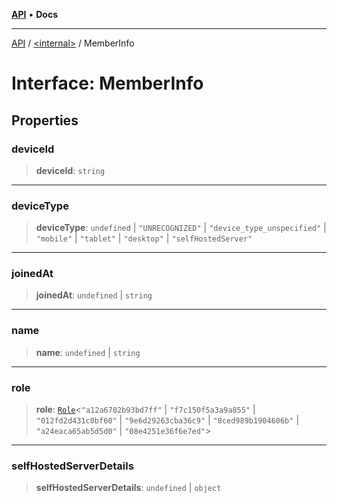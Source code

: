 [**API**](../../README.md) • **Docs**

***

[API](../../README.md) / [\<internal\>](../README.md) / MemberInfo

# Interface: MemberInfo

## Properties

### deviceId

> **deviceId**: `string`

***

### deviceType

> **deviceType**: `undefined` \| `"UNRECOGNIZED"` \| `"device_type_unspecified"` \| `"mobile"` \| `"tablet"` \| `"desktop"` \| `"selfHostedServer"`

***

### joinedAt

> **joinedAt**: `undefined` \| `string`

***

### name

> **name**: `undefined` \| `string`

***

### role

> **role**: [`Role`](Role.md)\<`"a12a6702b93bd7ff"` \| `"f7c150f5a3a9a855"` \| `"012fd2d431c0bf60"` \| `"9e6d29263cba36c9"` \| `"8ced989b1904606b"` \| `"a24eaca65ab5d5d0"` \| `"08e4251e36f6e7ed"`\>

***

### selfHostedServerDetails

> **selfHostedServerDetails**: `undefined` \| `object`
